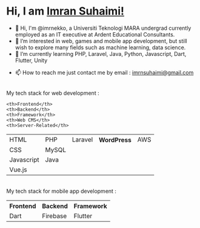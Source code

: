 <h1>Hi, I am <a href="https://www.linkedin.com/in/muhammad-imran-suhaimi-b216aa20a/" target="_blank">Imran Suhaimi!</a></h1>

- 👋 Hi, I'm @imrnekko, a Universiti Teknologi MARA undergrad currently employed as an IT executive at Ardent Educational Consultants.
- 👀 I’m interested in web, games and mobile app development, but still wish to explore many fields such as machine learning, data science.
- 🌱 I’m currently learning PHP, Laravel, Java, Python, Javascript, Dart, Flutter, Unity
<!---- 💞️ I’m looking to collaborate on ...--->
- 📫 How to reach me just contact me by email : imrnsuhaimi@gmail.com
<br>
My tech stack for web development : 
<table>
  <tr>
    
    <th>Frontend</th>
    <th>Backend</th>
    <th>Framework</th>
    <th>Web CMS</th>
    <th>Server-Related</th>
  </tr>
  <tr>
    <td>HTML</td>
    <td>PHP</td>
    <td>Laravel</td>
    <th>WordPress</th>
    <td>AWS</td>
  </tr>
  <tr>
    <td>CSS</td>
    <td>MySQL</td>
    <td></td>
    <td></td>
  </tr>
  <tr>
    <td>Javascript</td>
    <td>Java</td>
    <td></td>
    <td></td>
  </tr>
  <tr>
    <td>Vue.js</td>
    <td></td>
    <td></td>
    <td></td>
  </tr>
</table>
<br>
My tech stack for mobile app development : 
<table>
  <tr>
    <th>Frontend</th>
    <th>Backend</th>
    <th>Framework</th>
  </tr>
  <tr>
    <td>Dart</td>
    <td>Firebase</td>
    <td>Flutter</td>
  </tr>

</table>

<!---
imrnekko/imrnekko is a ✨ special ✨ repository because its `README.md` (this file) appears on your GitHub profile.
You can click the Preview link to take a look at your changes.
--->
